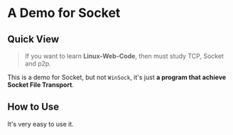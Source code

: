 # A Demo for Socket

## Quick View

> If you want to learn **Linux-Web-Code**, then must study TCP, Socket and p2p.

This is a demo for Socket, but not `WinSock`, it's just **a program that achieve Socket File Transport**.

## How to Use

It's very easy to use it. 
